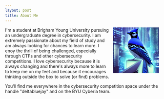 ```yaml
---
layout: post
title: About Me
---
```


<img src="/assets/images/deltabluejay.jpg" alt="My logo" title="My logo" width="150" style="float: right; margin-left: 1em;"/>

I'm a student at Brigham Young University pursuing an undergraduate degree in cybersecurity. I am extremely passionate about my field of study and am always looking for chances to learn more. I enoy the thrill of being challenged, especially through CTFs and other cybersecurity competitions. I love cybersecurity because it is always changing and there's always more to learn to keep me on my feet and because it encourages thinking outside the box to solve (or find) problems.

You'll find me everywhere in the cybersecurity competition space under the handle "deltabluejay" and on the BYU Cyberia team.
